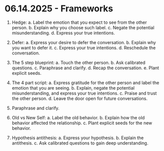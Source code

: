# 06.14.2025 - Frameworks

1. Hedge:
a. Label the emotion that you expect to see from the other person.
b. Explain why you choose such label.
c. Negate the potential misunderstanding.
d. Express your true intentions.

2. Defer:
a. Express your desire to defer the conversation.
b. Explain why you want to defer it.
c. Express your true intentions.
d. Reschedule the conversation.

3. The 5 step blueprint:
a. Touch the other person.
b. Ask calibrated questions.
c. Paraphrase and clarify.
d. Recap the conversation.
e. Plant explicit seeds.

4. The 4 part script:
a. Express gratitude for the other person and label the emotion that you are seeing.
b. Explain, negate the potential misunderstanding, and express your true intentions.
c. Praise and trust the other person.
d. Leave the door open for future conversations.

5. Paraphrase and clarify.

6. Old vs New Self:
a. Label the old behavior.
b. Explain how the old behavior affected the relationship.
c. Plant explicit seeds for the new behavior.

7. Hypothesis antithesis:
a. Express your hypothesis.
b. Explain the antithesis.
c. Ask calibrated questions to gain deep understanding.
